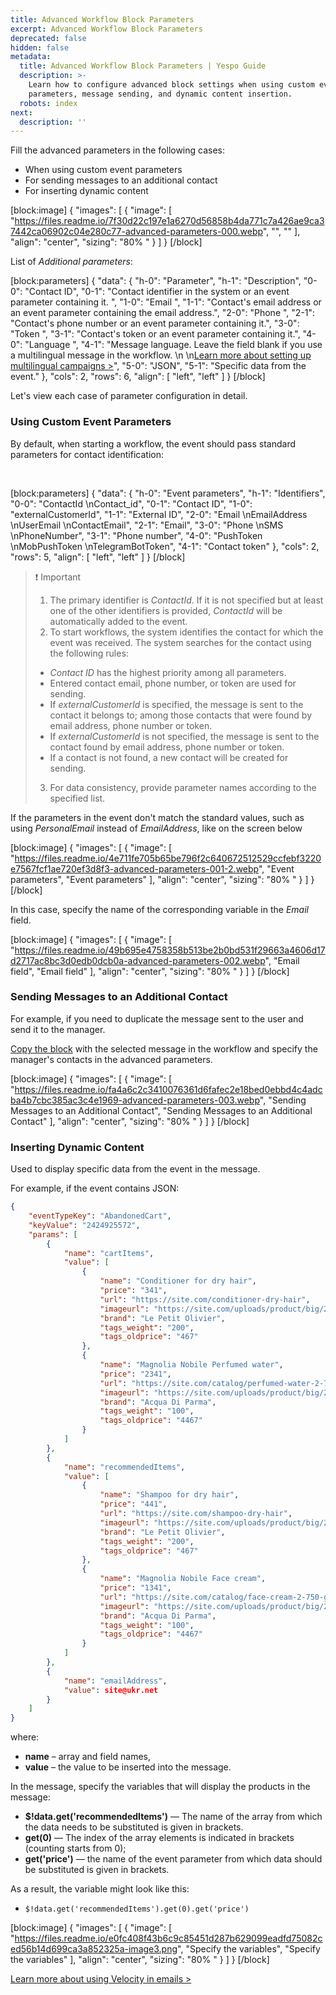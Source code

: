 ```yaml
---
title: Advanced Workflow Block Parameters
excerpt: Advanced Workflow Block Parameters
deprecated: false
hidden: false
metadata:
  title: Advanced Workflow Block Parameters | Yespo Guide
  description: >-
    Learn how to configure advanced block settings when using custom event
    parameters, message sending, and dynamic content insertion.
  robots: index
next:
  description: ''
---
```

Fill the advanced parameters in the following cases:

- When using custom event parameters
- For sending messages to an additional contact
- For inserting dynamic content

[block:image]
{
  "images": [
    {
      "image": [
        "https://files.readme.io/7f30d22c197e1a6270d56858b4da771c7a426ae9ca37442ca06902c04e280c77-advanced-parameters-000.webp",
        "",
        ""
      ],
      "align": "center",
      "sizing": "80% "
    }
  ]
}
[/block]


List of _Additional parameters_:

[block:parameters]
{
  "data": {
    "h-0": "Parameter",
    "h-1": "Description",
    "0-0": "Contact ID",
    "0-1": "Contact identifier in the system or an event parameter containing it.  ",
    "1-0": "Email  ",
    "1-1": "Contact's email address or an event parameter containing the email address.",
    "2-0": "Phone  ",
    "2-1": "Contact's phone number or an event parameter containing it.",
    "3-0": "Token  ",
    "3-1": "Contact's token or an event parameter containing it.",
    "4-0": "Language  ",
    "4-1": "Message language. Leave the field blank if you use a multilingual message in the workflow.  \n  \n[Learn more about setting up multilingual campaigns >](https://docs.yespo.io/docs/creating-multilingual-campaigns)",
    "5-0": "JSON",
    "5-1": "Specific data from the event."
  },
  "cols": 2,
  "rows": 6,
  "align": [
    "left",
    "left"
  ]
}
[/block]


Let's view each case of parameter configuration in detail.

### Using Custom Event Parameters

By default, when starting a workflow, the event should pass standard parameters for contact identification:

<br />

[block:parameters]
{
  "data": {
    "h-0": "Event parameters",
    "h-1": "Identifiers",
    "0-0": "ContactId  \nContact_id",
    "0-1": "Contact ID",
    "1-0": "externalCustomerId",
    "1-1": "External ID",
    "2-0": "Email  \nEmailAddress  \nUserEmail  \nContactEmail",
    "2-1": "Email",
    "3-0": "Phone  \nSMS  \nPhoneNumber",
    "3-1": "Phone number",
    "4-0": "PushToken  \nMobPushToken  \nTelegramBotToken",
    "4-1": "Contact token"
  },
  "cols": 2,
  "rows": 5,
  "align": [
    "left",
    "left"
  ]
}
[/block]


> ❗️ Important
> 
> 1. The primary identifier is _ContactId_. If it is not specified but at least one of the other identifiers is provided, _ContactId_ will be automatically added to the event.
> 2. To start workflows, the system identifies the contact for which the event was received. The system searches for the contact using the following rules:
> 
> - _​​​​​Contact ID_ has the highest priority among all parameters.
> - Entered contact email, phone number, or token are used for sending.
> - If _externalCustomerId_ is specified, the message is sent to the contact it belongs to; among those contacts that were found by email address, phone number or token.
> - If _externalCustomerId_ is not specified, the message is sent to the contact found by email address, phone number or token.
> - If a contact is not found, a new contact will be created for sending.
> 
> 3. For data consistency, provide parameter names according to the specified list.

If the parameters in the event don't match the standard values, such as using _PersonalEmail_ instead of _EmailAddress_, like on the screen below

[block:image]
{
  "images": [
    {
      "image": [
        "https://files.readme.io/4e711fe705b65be796f2c640672512529ccfebf3220e7567fcf1ae720ef3d8f3-advanced-parameters-001-2.webp",
        "Event parameters",
        "Event parameters"
      ],
      "align": "center",
      "sizing": "80% "
    }
  ]
}
[/block]


In this case, specify the name of the corresponding variable in the _Email_ field.

[block:image]
{
  "images": [
    {
      "image": [
        "https://files.readme.io/49b695e4758358b513be2b0bd531f29663a4606d17d2717ac8bc3d0edb0dcb0a-advanced-parameters-002.webp",
        "Email field",
        "Email field"
      ],
      "align": "center",
      "sizing": "80% "
    }
  ]
}
[/block]


### Sending Messages to an Additional Contact

For example, if you need to duplicate the message sent to the user and send it to the manager.

[Copy the block](https://docs.yespo.io/docs/workflow-management#copying-blocks--workflows) with the selected message in the workflow and specify the manager's contacts in the advanced parameters.

[block:image]
{
  "images": [
    {
      "image": [
        "https://files.readme.io/fa4a6c2c3410076361d6fafec2e18bed0ebbd4c4adcba4b7cbc385ac3c4e1969-advanced-parameters-003.webp",
        "Sending Messages to an Additional Contact",
        "Sending Messages to an Additional Contact"
      ],
      "align": "center",
      "sizing": "80% "
    }
  ]
}
[/block]


### Inserting Dynamic Content

Used to display specific data from the event in the message.

For example, if the event contains JSON:

```json
{
    "eventTypeKey": "AbandonedCart",
    "keyValue": "2424925572",
    "params": [
        {
            "name": "cartItems",
            "value": [
                {
                    "name": "Conditioner for dry hair",
                    "price": "341",
                    "url": "https://site.com/conditioner-dry-hair",
                    "imageurl": "https://site.com/uploads/product/big/20161122/20161122_7zvb.jpg",
                    "brand": "Le Petit Olivier",
                    "tags_weight": "200",
                    "tags_oldprice": "467"
                },
                {
                    "name": "Magnolia Nobile Perfumed water",
                    "price": "2341",
                    "url": "https://site.com/catalog/perfumed-water-2-750-g",
                    "imageurl": "https://site.com/uploads/product/big/20161122/20161122_7zvb.jpg",
                    "brand": "Acqua Di Parma",
                    "tags_weight": "100",
                    "tags_oldprice": "4467"
                }
            ]
        },
        {
            "name": "recommendedItems",
            "value": [
                {
                    "name": "Shampoo for dry hair",
                    "price": "441",
                    "url": "https://site.com/shampoo-dry-hair",
                    "imageurl": "https://site.com/uploads/product/big/20161122/20161122_7zvb.jpg",
                    "brand": "Le Petit Olivier",
                    "tags_weight": "200",
                    "tags_oldprice": "467"
                },
                {
                    "name": "Magnolia Nobile Face cream",
                    "price": "1341",
                    "url": "https://site.com/catalog/face-cream-2-750-g",
                    "imageurl": "https://site.com/uploads/product/big/20161122/20161122_7zvb.jpg",
                    "brand": "Acqua Di Parma",
                    "tags_weight": "100",
                    "tags_oldprice": "4467"
                }
            ]
        },
        {
            "name": "emailAddress",
            "value": site@ukr.net
        }
    ]
}
```

where:

- **name** – array and field names,
- **value** – the value to be inserted into the message.

In the message, specify the variables that will display the products in the message:

- **$!data.get('recommendedItems')** — The name of the array from which the data needs to be substituted is given in brackets.
- **get(0)** — The index of the array elements is indicated in brackets (counting starts from 0);
- **get('price')** — the name of the event parameter from which data should be substituted is given in brackets.

As a result, the variable might look like this:

- `$!data.get('recommendedItems').get(0).get('price')`

[block:image]
{
  "images": [
    {
      "image": [
        "https://files.readme.io/e0fc408f43b6c9c85451d287b629099eadfd75082ced56b14d699ca3a852325a-image3.png",
        "Specify the variables",
        "Specify the variables"
      ],
      "align": "center",
      "sizing": "80% "
    }
  ]
}
[/block]


[Learn more about using Velocity in emails >](https://docs.yespo.io/docs/using-velocity-email)